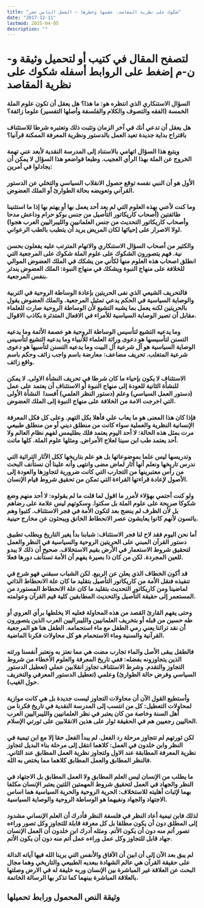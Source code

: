 ```yaml
---
title: "شكوك على نظرية المقاصد، عقمها وخطرها – الفصل الثامن عشر"
date: "2017-12-11"
lastmod: 2025-04-05
description: ""
---
```

# **لتصفح المقال في كتيب أو لتحميل وثيقة و-ن-م إضغط على الروابط أسفله** **شكوك على نظرية المقاصد**

### السؤال الاستنكاري الذي انتظره هو: ما هذا؟ هل يعقل أن تكون علوم الملة الخمسة (الفقه والتصوف والكلام والفلسفة وأصلها التفسير) علوما زائفة؟

### هل يعقل أن تدعي أنك في آخر الزمان وتثبت ذلك وتعتبره شرطا للاستئناف باقتراح بداية جديدة تعيد العمل بالدستور ونظرية المعرفة الممكنة قرآنيا؟

### ويتبع هذا السؤال اتهامي بالاستناد إلى المدرسة النقدية لأبعد عني تهمة الخروج عن الملة بهذا الرأي العجيب. وطبعا فواضعو هذا السؤال لا يمكن أن يجادلوا في أمرين:

### الأول هو أن النبي نفسه توقع حصول الانقلاب السياسي والتخلي عن الدستور القرآني وتعويضه بحالة الطوارئ أو الملك العضوض.

### وما كنت لأعني بهذه العلوم التي لم يعد أحد يعمل بها أو يهتم بها إذا ما استثنينا طائفتين (أصحاب كاريكاتور التأصيل من جنس بوكو حرام وداعش مدحا وأصحاب كاريكاتور التحديث من جنس العلمانيين والليبراليين العرب هجوا) لولا الاصرار على إحيائها لكان المريض يريد أن يتطبب بالطب الرعواني.

### والكثير من أصحاب السؤال الاستنكاري والاتهام المترتب عليه يفعلون بحسن نية. فهم يتصورون الشكوك على علوم الملة شكوك على المرجعية التي انطلق اصحاب هذه العلوم منها لكأني من يشكك في الملك العضوض الموالي للخلافة على منهاج النبوة ويشكك في منهاج النبوة: الملك العضوض يندثر بنفس المرجعية.

### فالتحريف الشيعي الذي نفى الحريتين بإعادة الوساطة الروحية في التربية والوصاية السياسية في الحكم يدعي تمثيل المرجعية. والملك العضوض يقول بالحريتين لكنه يعمل بما يشبه التشيع لأن الوساطة الروحية صارت للعلماء مقابل أن تصير الوصاية السياسية للأمراء في الافعال المتدثرة بكاذب الاقوال.

### وما يدعيه التشيع لتأسيس الوساطة الروحية هو عصمة الأئمة وما يدعيه التسنن لتأسيسها هو دعوى وراثة العلماء للأنبياء وما يدعيه التشيع لتأسيس الوصاية السياسية هو آل شرعية آل البيت وما يدعيه التسنن لتأسيها هو دعوى شرعية المتغلب. تحريف مضاعف: معارضة باسم واجب زائف وحكم باسم واقع زائف.

### الاستئناف لا يكون بإحياء ما كان شرطا في تحريف النشأة الاولى. لا يمكن للنشأة الثانية للعودة إلى منهاج النبوة أو الاستئناف أن يعتمد على عمل (دستور العمل السياسي) وعلم (دستور النظر العلمي) أفسدا  النشأة الأولى التي اخرجت الامة من الخلافة على منهاج النبوة إلى الملك العضوض.

### فإذا كان هذا المعنى هو ما يعاب علي فأهلا بكل التهم. وعلى كل فكل المعرفة الإنسانية النظرية والعملية سواء كانت من منطلق ديني أو من منطلق طبيعي مرت بمثل هذه الحالة: لا أحد اليوم يعتمد فلك بطليمس لفهم نظام العالم ولا أحد يعتمد طب ابن سينا لعلاج الأمراض. ومثلها علوم الملة. كلها ماتت.

### وتدريسها ليس علما بموضوعاتها بل هو علم بتاريخها ككل الآثار التراثية التي ندرس تاريخها ونعلم أنها آثار لماض مضى وانتهى وأنه علينا أن نستأنف البحث من رأس معتبرينها من التجارب التي كانت ضرورية لتجاوزها والعودة إلى الأصول لإعادة قراءتها القراءة التي تمكن من تحقيق شروط قيام الإنسان.

### ولو كنت أحتمي بهؤلاء لأمرر ما اقول لما قلت ما لم يقولوه: لا أحد منهم وضع شكوكا صريحة على علوم الملة بل سكتوا. وسكوتهم ليس علامة على رضاهم بل لأن الظرف لم ينضج بعد لتكون الأمة في فجر الاستئناف. كتبوا وهم يائسون لأنهم كانوا يعايشون عصر الانحطاط الخانق ويبحثون عن مخارج حينية.

### أما نحن اليوم فقد لاح لنا فجر الاستئناف: شبابنا بدأ يغير التاريخ ويطلب تطبيق دستور القرآن المبني على الحريتين الروحية والسياسية في النظر والعمل لتحقيق شروط الاستعمار في الأرض بقيم الاستخلاف. صحيح أن ذلك لا يبدو للعين المجردة. لكن من كان ذا بصيرة يفهم أن الأمة تستأنف دورها فعلا.

### قد أكون الخطاف الذي يعلن عن الربيع. لكن الشباب سبقني فهو شرع في تنفيذه فنقل الأمة من كاريكاتور التأصيل بتقليد ما كان علة الانحطاط الذاتي لماضينا ومن كاريكاتور التحديث بتقليد ما كان علة الانحطاط المستورد من المستعمر إلى حقيقة التأصيل والتحديث المطابقين كلية قيم القرآن وعولمته.

### وحتى يفهم القارئ القصد من هذه المحاولة فعليه الا يخلطها برأي العروي أو طه حسين من قبله أو بتخريف العلمانيين والليبراليين العرب الذين يتصورون أن نقد تراثنا يعني رمي الطفل مع ماء استحمامه. الطفل هنا هو المرجعية القرآنية والسنية وماء الاستحمام هو كل محاولات فكرنا الماضية.

### فالطفل يبقى الأصل والماء تجارب مضت هي مما نعتز به ونعتبر أنفسنا ورثته الذين يتجاوزونه بفضله: ففي تاريخ المعرفة والعلوم الأخطاء من شروط التجاوز والتقدم. وشرط الاستئناف تجاوز انقلابين عملي (تعطيل الدستور السياسي وفرض حالة الطوارئ) وعلمي (تعطيل الدستور المعرفي والتخريف حول الغيب).

### وأستطيع القول الآن أن محاولات التجاوز ليست جديدة بل هي كانت موازية لمحاولات التعطيل: كل من انتسب إلى المدرسة النقدية في تاريخ فكرنا من أهل السنة وخاصة من كان يعتبر في نظر العلمانيين والليبراليين العرب الحاليين رجعيين هم في الحقيقة ثوار على هذين الانقلابين على ثورتي الإسلام.

### لكن ثورتهم لم تتجاوز مرحلة رد الفعل. لم يبدأ الفعل حقا إلا مع ابن تيمية في النظر وابن خلدون في العمل: كلاهما انتقل إلى مرحلة بناء البديل لتجاوز نظرية المعرفة المطابقة عند الاول ولتجاوز نظرية العمل المطابق عند الثاني. فالنظر المطابق والعمل المطابق كلاهما مما يختص به الله.

### ما يطلب من الإنسان ليس العلم المطابق ولا العمل المطابق بل الاجتهاد في النظر والجهاد في العمل لتحقيق شروط المهمتين اللتين يعتبر الإنسان مكلفا بهما لإثبات أهليته للاستخلاف: الحرية الروحية والحرية السياسية هما اساس الاجتهاد والجهاد ونفيهما هو الوساطة الروحية والوصاية السياسية.

### لذلك فابن تيمية أعاد النظر في فلسفة النظر فأدرك أن العلم الإنساني مشدود إلى المطلق دون أن يكون مطلقا بل كل معرفة قابلة للتجاوز وكل تصور وراءه تصور أتم منه دون أن يكون الأتم. ومثله أدرك ابن خلدون أن العمل الإنسان جهاد قابل للتجاوز وكل عمل وراءه عمل أتم منه دون أن يكون الأتم.

### لم يبق بعد الآن إلى أن ابين أن الآفاق والأنفس التي يرينا الله فيها آياته الدالة على حقيقة القرآن هي عالم الشهادة ببعديه الطبيعي والتاريخي وهما مجال البحث عن العلاقة غير المباشرة بين الإنسان وربه خليفة له في الارض وصلتها بالعلاقة المباشرة بينهما كما تذكر بها الرسالة الخاتمة.

## وثيقة النص المحمول ورابط تحميلها

###
